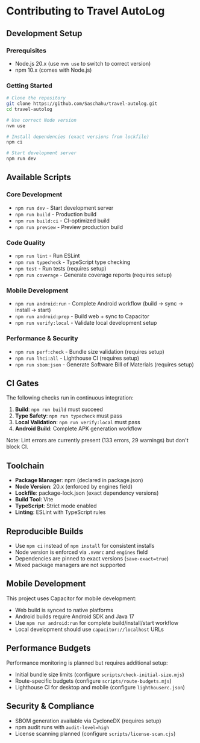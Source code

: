# Contributing to Travel AutoLog

## Development Setup

### Prerequisites

- Node.js 20.x (use `nvm use` to switch to correct version)
- npm 10.x (comes with Node.js)

### Getting Started

```bash
# Clone the repository
git clone https://github.com/Saschahu/travel-autolog.git
cd travel-autolog

# Use correct Node version
nvm use

# Install dependencies (exact versions from lockfile)
npm ci

# Start development server
npm run dev
```

## Available Scripts

### Core Development
- `npm run dev` - Start development server
- `npm run build` - Production build
- `npm run build:ci` - CI-optimized build
- `npm run preview` - Preview production build

### Code Quality
- `npm run lint` - Run ESLint
- `npm run typecheck` - TypeScript type checking
- `npm test` - Run tests (requires setup)
- `npm run coverage` - Generate coverage reports (requires setup)

### Mobile Development
- `npm run android:run` - Complete Android workflow (build → sync → install → start)
- `npm run android:prep` - Build web + sync to Capacitor
- `npm run verify:local` - Validate local development setup

### Performance & Security
- `npm run perf:check` - Bundle size validation (requires setup)
- `npm run lhci:all` - Lighthouse CI (requires setup)
- `npm run sbom:json` - Generate Software Bill of Materials (requires setup)

## CI Gates

The following checks run in continuous integration:

1. **Build**: `npm run build` must succeed
2. **Type Safety**: `npm run typecheck` must pass
3. **Local Validation**: `npm run verify:local` must pass
4. **Android Build**: Complete APK generation workflow

Note: Lint errors are currently present (133 errors, 29 warnings) but don't block CI.

## Toolchain

- **Package Manager**: npm (declared in package.json)
- **Node Version**: 20.x (enforced by engines field)
- **Lockfile**: package-lock.json (exact dependency versions)
- **Build Tool**: Vite
- **TypeScript**: Strict mode enabled
- **Linting**: ESLint with TypeScript rules

## Reproducible Builds

- Use `npm ci` instead of `npm install` for consistent installs
- Node version is enforced via `.nvmrc` and `engines` field
- Dependencies are pinned to exact versions (`save-exact=true`)
- Mixed package managers are not supported

## Mobile Development

This project uses Capacitor for mobile development:

- Web build is synced to native platforms
- Android builds require Android SDK and Java 17
- Use `npm run android:run` for complete build/install/start workflow
- Local development should use `capacitor://localhost` URLs

## Performance Budgets

Performance monitoring is planned but requires additional setup:

- Initial bundle size limits (configure `scripts/check-initial-size.mjs`)
- Route-specific budgets (configure `scripts/route-budgets.mjs`)  
- Lighthouse CI for desktop and mobile (configure `lighthouserc.json`)

## Security & Compliance

- SBOM generation available via CycloneDX (requires setup)
- npm audit runs with `audit-level=high`
- License scanning planned (configure `scripts/license-scan.cjs`)